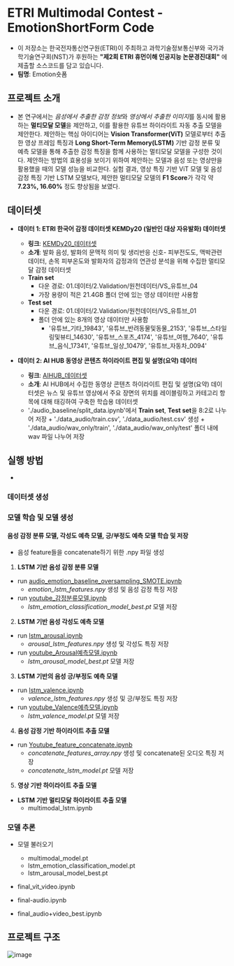 # ETRI Multimodal Contest - EmotionShortForm Code
+ 이 저장소는 한국전자통신연구원(ETRI)이 주최하고 과학기술정보통신부와 국가과학기술연구회(NST)가 후원하는 **"제2회 ETRI 휴먼이해 인공지능 논문경진대회"** 에 제출할 소스코드를 담고 있습니다.
+ **팀명**: Emotion숏폼

## 프로젝트 소개
+ 본 연구에서는 *음성에서 추출한 감정 정보*와 *영상에서 추출한 이미지*를 동시에 활용하는 **멀티모달 모델**을 제안하고, 이를 활용한 유튜브 하이라이트 자동 추출 모델을 제안한다. 제안하는 핵심 아이디어는 **Vision Transformer(ViT)** 모델로부터 추출한 영상 프레임 특징과 **Long Short-Term Memory(LSTM)** 기반 감정 분류 및 예측 모델을 통해 추출한 감정 특징을 함께 사용하는 멀티모달 모델을 구성한 것이다. 제안하는 방법의 효용성을 보이기 위하여 제안하는 모델과 음성 또는 영상만을 활용했을 때의 모델 성능을 비교한다. 실험 결과, 영상 특징 기반 ViT 모델 및 음성 감정 특징 기반 LSTM 모델보다, 제안한 멀티모달 모델의 **F1 Score**가 각각 약 **7.23%, 16.60%** 정도 향상됨을 보였다.

## 데이터셋 
+ **데이터 1: ETRI 한국어 감정 데이터셋 KEMDy20 (일반인 대상 자유발화) 데이터셋**
  + **링크**: [KEMDy20_데이터셋](https://nanum.etri.re.kr/share/kjnoh/KEMDy20?lang=ko_KR)
  + **소개**: 발화 음성, 발화의 문맥적 의미 및 생리반응 신호- 피부전도도, 맥박관련 데이터, 손목 피부온도와 발화자의 감정과의 연관성 분석을 위해 수집한 멀티모달 감정 데이터셋
  + **Train set**
    + 다운 경로: 01.데이터/2.Validation/원천데이터/VS_유튜브_04
    + 가장 용량이 적은 21.4GB 폴더 안에 있는 영상 데이터만 사용함
  + **Test set**
    + 다운 경로: 01.데이터/2.Validation/원천데이터/VS_유튜브_01
    + 폴더 안에 있는 8개의 영상 데이터만 사용함
      + '유튜브_기타_19843', '유튜브_반려동물및동물_2153', '유튜브_스타일링및뷰티_14630', '유튜브_스포츠_4174', '유튜브_여행_7640', '유튜브_음식_17341', '유튜브_일상_10479', '유튜브_자동차_0094'

+ **데이터 2: AI HUB 동영상 콘텐츠 하이라이트 편집 및 설명(요약) 데이터**
    + **링크**:  [AIHUB_데이터셋](https://www.aihub.or.kr/aihubdata/data/view.do?dataSetSn=616)
    + **소개**: AI HUB에서 수집한 동영상 콘텐츠 하이라이트 편집 및 설명(요약) 데이터셋은 뉴스 및 유튜브 영상에서 주요 장면의 위치를 레이블링하고 카테고리 항목에 대해 태깅하여 구축한 학습용 데이터셋
    +  './audio_baseline/split_data.ipynb'에서 **Train set**, **Test set**을 8:2로 나누어 저장
      + './data_audio/train.csv', './data_audio/test.csv' 생성
      + './data_audio/wav_only/train', './data_audio/wav_only/test' 폴더 내에 wav 파일 나누어 저장

## 실행 방법
+ 

### 데이터셋 생성

### 모델 학습 및 모델 생성
#### 음성 감정 분류 모델, 각성도 예측 모델, 긍/부정도 예측 모델 학습 및 저장
+ 음성 feature들을 concatenate하기 위한 .npy 파일 생성
1) **LSTM 기반 음성 감정 분류 모델**
  + run [audio_emotion_baseline_oversampling_SMOTE.ipynb](https://github.com/HwnagYujeong0808/EmotionShortForm-etri_multimodal/blob/main/lstm/audio_emotion_baseline_oversampling_SMOTE.ipynb)
    + *emotion_lstm_features.npy* 생성 및 음성 감정 특징 저장 
  + run [youtube_감정분류모델.ipynb](https://github.com/HwnagYujeong0808/EmotionShortForm-etri_multimodal/blob/main/lstm/youtube_%EA%B0%90%EC%A0%95%EB%B6%84%EB%A5%98%EB%AA%A8%EB%8D%B8.ipynb)
    + *lstm_emotion_classification_model_best.pt* 모델 저장
    
2) **LSTM 기반 음성 각성도 예측 모델**
  + run [lstm_arousal.ipynb](https://github.com/HwnagYujeong0808/EmotionShortForm-etri_multimodal/blob/main/lstm/lstm_arousal.ipynb)
    + *arousal_lstm_features.npy* 생성 및 각성도 특징 저장
  + run [youtube_Arousal예측모델.ipynb](https://github.com/HwnagYujeong0808/EmotionShortForm-etri_multimodal/blob/main/lstm/youtube_Arousal%EC%98%88%EC%B8%A1%EB%AA%A8%EB%8D%B8.ipynb)
    + *lstm_arousal_model_best.pt* 모델 저장
  
3) **LSTM 기반의 음성 긍/부정도 예측 모델**
  + run [lstm_valence.ipynb](https://github.com/HwnagYujeong0808/EmotionShortForm-etri_multimodal/blob/main/lstm/lstm_valence.ipynb)
    + *valence_lstm_features.npy* 생성 및 긍/부정도 특징 저장
  + run [youtube_Valence예측모델.ipynb](https://github.com/HwnagYujeong0808/EmotionShortForm-etri_multimodal/blob/main/lstm/youtube_Valence%EC%98%88%EC%B8%A1%EB%AA%A8%EB%8D%B8.ipynb)
    + *lstm_valence_model.pt* 모델 저장
   

4) **음성 감정 기반 하이라이트 추출 모델**
  + run [Youtube_feature_concatenate.ipynb](https://github.com/HwnagYujeong0808/EmotionShortForm-etri_multimodal/blob/main/lstm/Youtube_feature_concatenate.ipynb)
    + *concatenate_features_array.npy* 생성 및 concatenate된 오디오 특징 저장
    + *concatenate_lstm_model.pt* 모델 저장
    
 5) **영상 기반 하이라이트 추출 모델**
 
  


+ **LSTM 기반 멀티모달 하이라이트 추출 모델**
  + multimodal_lstm.ipynb

### 모델 추론
+ 모델 불러오기
  + multimodal_model.pt
  + lstm_emotion_classification_model.pt
  + lstm_arousal_model_best.pt


  
+ final_vit_video.ipynb
+ final-audio.ipynb
+ final_audio+video_best.ipynb


## 프로젝트 구조
![image](https://user-images.githubusercontent.com/66208800/234458258-45c80130-3fe2-4979-9a5c-073a1f428bba.png)




